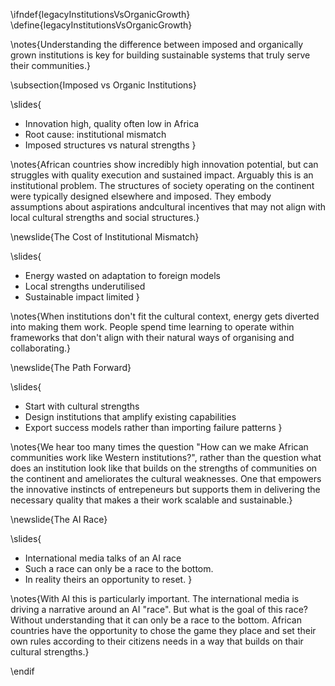 \ifndef{legacyInstitutionsVsOrganicGrowth}
\define{legacyInstitutionsVsOrganicGrowth}

\notes{Understanding the difference between imposed and organically grown institutions is key for building sustainable systems that truly serve their communities.}

\subsection{Imposed vs Organic Institutions}

\slides{
* Innovation high, quality often low in Africa
* Root cause: institutional mismatch
* Imposed structures vs natural strengths
}

\notes{African countries show incredibly high innovation potential, but can struggles with quality execution and sustained impact. Arguably this is an institutional problem. The structures of society operating on the continent were typically designed elsewhere and imposed. They embody assumptions about aspirations andcultural incentives that may not align with local cultural strengths and social structures.}

\newslide{The Cost of Institutional Mismatch}

\slides{
* Energy wasted on adaptation to foreign models
* Local strengths underutilised
* Sustainable impact limited
}

\notes{When institutions don't fit the cultural context, energy gets diverted into making them work. People spend time learning to operate within frameworks that don't align with their natural ways of organising and collaborating.}


\newslide{The Path Forward}

\slides{
* Start with cultural strengths
* Design institutions that amplify existing capabilities
* Export success models rather than importing failure patterns
}

\notes{We hear too many times the question "How can we make African communities work like Western institutions?", rather than the question what does an institution look like that builds on the strengths of communities on the continent and ameliorates the cultural weaknesses. One that empowers the innovative instincts of entrepeneurs but supports them in delivering the necessary quality that makes a their work scalable and sustainable.} 

\newslide{The AI Race}

\slides{
* International media talks of an AI race
* Such a race can only be a race to the bottom.
* In reality theirs an opportunity to reset.
}

\notes{With AI this is particularly important. The international media is driving a narrative around an AI "race". But what is the goal of this race? Without understanding that it can only be a race to the bottom. African countries have the opportunity to chose the game they place and set their own rules according to their citizens needs in a way that builds on thair cultural strengths.}

\endif
